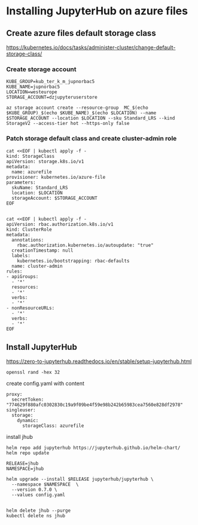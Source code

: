 # Installing JupyterHub on azure files

## Create azure files default storage class
https://kubernetes.io/docs/tasks/administer-cluster/change-default-storage-class/


### Create storage account
```
KUBE_GROUP=kub_ter_k_m_jupnorbac5
KUBE_NAME=jupnorbac5
LOCATION=westeurope
STORAGE_ACCOUNT=dzjupyteruserstore

az storage account create --resource-group  MC_$(echo $KUBE_GROUP)_$(echo $KUBE_NAME)_$(echo $LOCATION) --name $STORAGE_ACCOUNT --location $LOCATION --sku Standard_LRS --kind StorageV2 --access-tier hot --https-only false
```

### Patch storage default class and create cluster-admin role
```
cat <<EOF | kubectl apply -f -
kind: StorageClass
apiVersion: storage.k8s.io/v1
metadata:
  name: azurefile
provisioner: kubernetes.io/azure-file
parameters:
  skuName: Standard_LRS
  location: $LOCATION
  storageAccount: $STORAGE_ACCOUNT
EOF


cat <<EOF | kubectl apply -f -
apiVersion: rbac.authorization.k8s.io/v1
kind: ClusterRole
metadata:
  annotations:
    rbac.authorization.kubernetes.io/autoupdate: "true"
  creationTimestamp: null
  labels:
    kubernetes.io/bootstrapping: rbac-defaults
  name: cluster-admin
rules:
- apiGroups:
  - '*'
  resources:
  - '*'
  verbs:
  - '*'
- nonResourceURLs:
  - '*'
  verbs:
  - '*'
EOF

```
## Install JupyterHub
https://zero-to-jupyterhub.readthedocs.io/en/stable/setup-jupyterhub.html

```
openssl rand -hex 32
```

create config.yaml with content
```
proxy:
  secretToken: "774629f880afc0302830c19a9f09be4f59e98b242b65983cea7560e828df2978"
singleuser:
  storage:
    dynamic:
      storageClass: azurefile
```

install jhub
```
helm repo add jupyterhub https://jupyterhub.github.io/helm-chart/
helm repo update

RELEASE=jhub
NAMESPACE=jhub

helm upgrade --install $RELEASE jupyterhub/jupyterhub \
  --namespace $NAMESPACE  \
  --version 0.7.0 \
  --values config.yaml


helm delete jhub --purge
kubectl delete ns jhub
```
